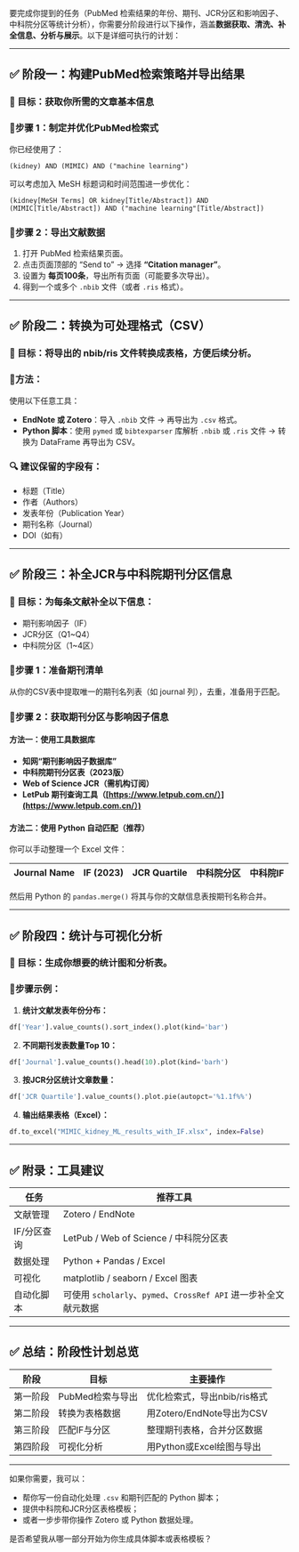 要完成你提到的任务（PubMed 检索结果的年份、期刊、JCR分区和影响因子、中科院分区等统计分析），你需要分阶段进行以下操作，涵盖**数据获取、清洗、补全信息、分析与展示**。以下是详细可执行的计划：

---

## ✅ **阶段一：构建PubMed检索策略并导出结果**

### 🔹 目标：获取你所需的文章基本信息

### 📍步骤 1：制定并优化PubMed检索式

你已经使用了：

```
(kidney) AND (MIMIC) AND ("machine learning")
```

可以考虑加入 MeSH 标题词和时间范围进一步优化：

```text
(kidney[MeSH Terms] OR kidney[Title/Abstract]) AND (MIMIC[Title/Abstract]) AND ("machine learning"[Title/Abstract])
```

### 📍步骤 2：导出文献数据

1. 打开 PubMed 检索结果页面。
2. 点击页面顶部的 “Send to” → 选择 **“Citation manager”**。
3. 设置为 **每页100条**，导出所有页面（可能要多次导出）。
4. 得到一个或多个 `.nbib` 文件（或者 `.ris` 格式）。

---

## ✅ **阶段二：转换为可处理格式（CSV）**

### 🔹 目标：将导出的 nbib/ris 文件转换成表格，方便后续分析。

### 📍方法：

使用以下任意工具：

* **EndNote 或 Zotero**：导入 `.nbib` 文件 → 再导出为 `.csv` 格式。
* **Python 脚本**：使用 `pymed` 或 `bibtexparser` 库解析 `.nbib` 或 `.ris` 文件 → 转换为 DataFrame 再导出为 CSV。

### 🔍 建议保留的字段有：

* 标题（Title）
* 作者（Authors）
* 发表年份（Publication Year）
* 期刊名称（Journal）
* DOI（如有）

---

## ✅ **阶段三：补全JCR与中科院期刊分区信息**

### 🔹 目标：为每条文献补全以下信息：

* 期刊影响因子（IF）
* JCR分区（Q1\~Q4）
* 中科院分区（1\~4区）

### 📍步骤 1：准备期刊清单

从你的CSV表中提取唯一的期刊名列表（如 journal 列），去重，准备用于匹配。

### 📍步骤 2：获取期刊分区与影响因子信息

#### 方法一：使用工具数据库

* **知网“期刊影响因子数据库”**
* **中科院期刊分区表（2023版）**
* **Web of Science JCR（需机构订阅）**
* **LetPub 期刊查询工具（[https://www.letpub.com.cn/）](https://www.letpub.com.cn/）)**

#### 方法二：使用 Python 自动匹配（推荐）

你可以手动整理一个 Excel 文件：

| Journal Name | IF (2023) | JCR Quartile | 中科院分区 | 中科院IF |
| ------------ | --------- | ------------ | ----- | ----- |

然后用 Python 的 `pandas.merge()` 将其与你的文献信息表按期刊名称合并。

---

## ✅ **阶段四：统计与可视化分析**

### 🔹 目标：生成你想要的统计图和分析表。

### 📍步骤示例：

1. **统计文献发表年份分布：**

```python
df['Year'].value_counts().sort_index().plot(kind='bar')
```

2. **不同期刊发表数量Top 10：**

```python
df['Journal'].value_counts().head(10).plot(kind='barh')
```

3. **按JCR分区统计文章数量：**

```python
df['JCR Quartile'].value_counts().plot.pie(autopct='%1.1f%%')
```

4. **输出结果表格（Excel）：**

```python
df.to_excel("MIMIC_kidney_ML_results_with_IF.xlsx", index=False)
```

---

## ✅ **附录：工具建议**

| 任务      | 推荐工具                                              |
| ------- | ------------------------------------------------- |
| 文献管理    | Zotero / EndNote                                  |
| IF/分区查询 | LetPub / Web of Science / 中科院分区表                  |
| 数据处理    | Python + Pandas / Excel                           |
| 可视化     | matplotlib / seaborn / Excel 图表                   |
| 自动化脚本   | 可使用 `scholarly`、`pymed`、`CrossRef API` 进一步补全文献元数据 |

---

## ✅ 总结：阶段性计划总览

| 阶段   | 目标          | 主要操作                  |
| ---- | ----------- | --------------------- |
| 第一阶段 | PubMed检索与导出 | 优化检索式，导出nbib/ris格式    |
| 第二阶段 | 转换为表格数据     | 用Zotero/EndNote导出为CSV |
| 第三阶段 | 匹配IF与分区     | 整理期刊表格，合并分区数据         |
| 第四阶段 | 可视化分析       | 用Python或Excel绘图与导出    |

---

如果你需要，我可以：

* 帮你写一份自动化处理 `.csv` 和期刊匹配的 Python 脚本；
* 提供中科院和JCR分区表格模板；
* 或者一步步带你操作 Zotero 或 Python 数据处理。

是否希望我从哪一部分开始为你生成具体脚本或表格模板？

